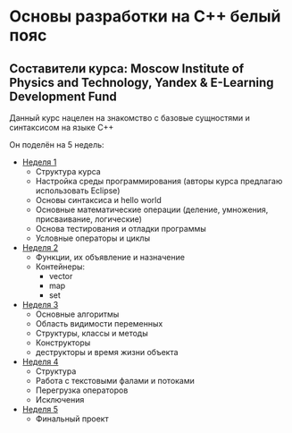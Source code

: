 # Основы разработки на С++ белый пояс

## Составители курса: Moscow Institute of Physics and Technology, Yandex & E-Learning Development Fund

Данный курс нацелен на знакомство с базовые сущностями и синтаксисом на языке С++

Он поделён на 5 недель:
- [Неделя 1](Week_1/Basics.md)
	- Структура курса
	- Настройка среды программирования (авторы курса предлагаю использовать Eclipse)
	- Основы синтаксиса и hello world
	- Основные математические операции (деление, умножения, присваивание, логические)
	- Основа тестирования и отладки программы
	- Условные операторы и циклы
- [Неделя 2](Week_2/Functions.md)
	- Функции, их объявление и назначение
	- Контейнеры:
		- vector
		- map
		- set
- [Неделя 3](Week_3/Algorithms.md)
	- Основные алгоритмы
	- Область видимости переменных
	- Структуры, классы и методы
	- Конструкторы
	- деструкторы и время жизни объекта
- [Неделя 4](Week_4/Classes.md)
	- Структура
	- Работа с текстовыми фалами и потоками
	- Перегрузка операторов
	- Исключения
- [Неделя 5](Week_5/Final_Project.md)
	- Финальный проект
